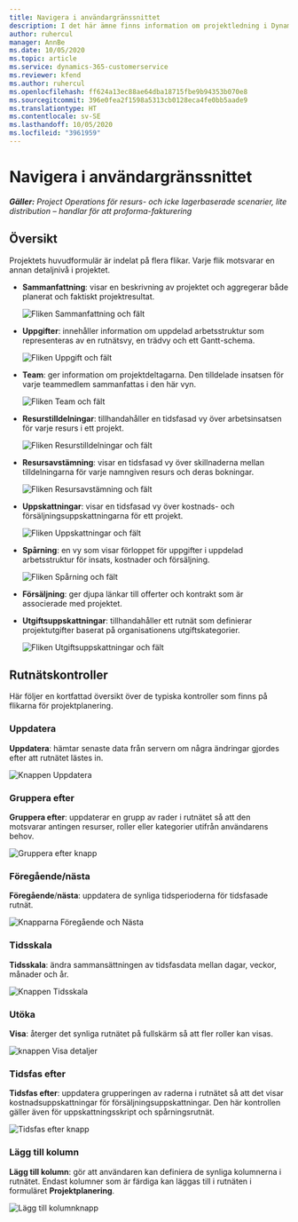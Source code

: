 ```yaml
---
title: Navigera i användargränssnittet
description: I det här ämne finns information om projektledning i Dynamics 365 i projektåtgärder.
author: ruhercul
manager: AnnBe
ms.date: 10/05/2020
ms.topic: article
ms.service: dynamics-365-customerservice
ms.reviewer: kfend
ms.author: ruhercul
ms.openlocfilehash: ff624a13ec88ae64dba18715fbe9b94353b070e8
ms.sourcegitcommit: 396e0fea2f1598a5313cb0128eca4fe0bb5aade9
ms.translationtype: HT
ms.contentlocale: sv-SE
ms.lasthandoff: 10/05/2020
ms.locfileid: "3961959"
---
```

# <a name="navigating-the-user-interface"></a>Navigera i användargränssnittet

_**Gäller:** Project Operations för resurs- och icke lagerbaserade scenarier, lite distribution – handlar för att proforma-fakturering_

## <a name="overview"></a>Översikt

Projektets huvudformulär är indelat på flera flikar. Varje flik motsvarar en annan detaljnivå i projektet.

- **Sammanfattning**: visar en beskrivning av projektet och aggregerar både planerat och faktiskt projektresultat.

    ![Fliken Sammanfattning och fält](media/navigation7.png)

- **Uppgifter**: innehåller information om uppdelad arbetsstruktur som representeras av en rutnätsvy, en trädvy och ett Gantt-schema.

    ![Fliken Uppgift och fält](media/navigation8.png)

- **Team**: ger information om projektdeltagarna. Den tilldelade insatsen för varje teammedlem sammanfattas i den här vyn.

    ![Fliken Team och fält](media/navigation9.png)

- **Resurstilldelningar**: tillhandahåller en tidsfasad vy över arbetsinsatsen för varje resurs i ett projekt.

    ![Fliken Resurstilldelningar och fält](media/navigation10.png)

- **Resursavstämning**: visar en tidsfasad vy över skillnaderna mellan tilldelningarna för varje namngiven resurs och deras bokningar.

    ![Fliken Resursavstämning och fält](media/navigation11.png)

- **Uppskattningar**: visar en tidsfasad vy över kostnads- och försäljningsuppskattningarna för ett projekt.

    ![Fliken Uppskattningar och fält](media/navigation12.png)

- **Spårning**: en vy som visar förloppet för uppgifter i uppdelad arbetsstruktur för insats, kostnader och försäljning.

    ![Fliken Spårning och fält](media/navigation13.png)

- **Försäljning**: ger djupa länkar till offerter och kontrakt som är associerade med projektet.

- **Utgiftsuppskattningar**: tillhandahåller ett rutnät som definierar projektutgifter baserat på organisationens utgiftskategorier.

    ![Fliken Utgiftsuppskattningar och fält](media/navigation14.png)

## <a name="grid-controls"></a>Rutnätskontroller

Här följer en kortfattad översikt över de typiska kontroller som finns på flikarna för projektplanering.

### <a name="refresh"></a>Uppdatera

**Uppdatera**: hämtar senaste data från servern om några ändringar gjordes efter att rutnätet lästes in.

![Knappen Uppdatera](media/navigation7.png)

### <a name="group-by"></a>Gruppera efter

**Gruppera efter**: uppdaterar en grupp av rader i rutnätet så att den motsvarar antingen resurser, roller eller kategorier utifrån användarens behov.

![Gruppera efter knapp](media/navigation6.png)

### <a name="previousnext"></a>Föregående/nästa

**Föregående**/**nästa**: uppdatera de synliga tidsperioderna för tidsfasade rutnät.

![Knapparna Föregående och Nästa](media/navigation2.png)

### <a name="timescale"></a>Tidsskala

**Tidsskala**: ändra sammansättningen av tidsfasdata mellan dagar, veckor, månader och år.

![Knappen Tidsskala](media/navigation3.png)

### <a name="expand"></a>Utöka

**Visa**: återger det synliga rutnätet på fullskärm så att fler roller kan visas.

![knappen Visa detaljer](media/navigation4.png)

### <a name="time-phase-by"></a>Tidsfas efter

**Tidsfas efter**: uppdatera grupperingen av raderna i rutnätet så att det visar kostnadsuppskattningar för försäljningsuppskattningar. Den här kontrollen gäller även för uppskattningsskript och spårningsrutnät.

![Tidsfas efter knapp](media/navigation0.png)

### <a name="add-column"></a>Lägg till kolumn

**Lägg till kolumn**: gör att användaren kan definiera de synliga kolumnerna i rutnätet. Endast kolumner som är färdiga kan läggas till i rutnäten i formuläret **Projektplanering**.

![Lägg till kolumnknapp](media/navigation5.png)
